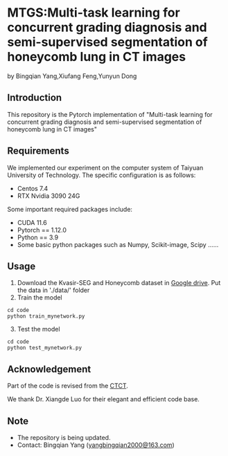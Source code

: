 # MTGS:Multi-task learning for concurrent grading diagnosis and semi-supervised segmentation of honeycomb lung in CT images
by Bingqian Yang,Xiufang Feng,Yunyun Dong
## Introduction
This repository is the Pytorch implementation of "Multi-task learning for concurrent grading diagnosis and semi-supervised segmentation of honeycomb lung in CT images"
## Requirements
We implemented our experiment on the computer system of Taiyuan University of Technology. The specific configuration is as follows:

* Centos 7.4
* RTX Nvidia 3090 24G
  
Some important required packages include:

* CUDA 11.6
* Pytorch == 1.12.0
* Python == 3.9
* Some basic python packages such as Numpy, Scikit-image,  Scipy ......

## Usage
1. Download the Kvasir-SEG and Honeycomb dataset in [Google drive](). Put the data in './data/' folder
2. Train the model
```
cd code
python train_mynetwork.py
```
3. Test the model
```
cd code
python test_mynetwork.py
```

## Acknowledgement
Part of the code is revised from the [CTCT](https://github.com/HiLab-git/SSL4MIS).

We thank Dr. Xiangde Luo for their elegant and efficient code base.

## Note
* The repository is being updated.
* Contact: Bingqian Yang (yangbingqian2000@163.com)

